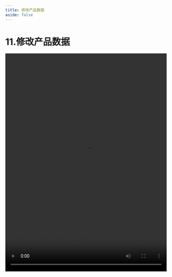 ```yaml
---
title: 修改产品数据
aside: false
---
```


# 11.修改产品数据

<video autoplay src="http://qn.chinavanes.com/nodejs/module-9/11.修改产品数据.mp4" controls controlsList="nodownload" width="100%" height="680"/>

